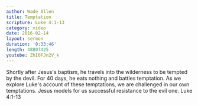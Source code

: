 ```yaml
---
author: Wade Allen
title: Temptation
scripture: Luke 4:1-13
category: video
date: 2016-02-14
layout: sermon
duration: '0:33:46' 
length: 48807425
youtube: ZhI0FJn2V_k
---
```


Shortly after Jesus's baptism, he travels into the wilderness to be tempted by the devil. For 40 days, he eats nothing and battles temptation. As we explore Luke's account of these temptations, we are challenged in our own temptations. Jesus models for us successful resistance to the evil one. Luke 4:1-13
